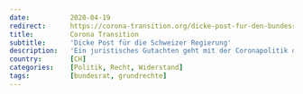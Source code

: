 ```yaml
---
date:          2020-04-19
redirect:      https://corona-transition.org/dicke-post-fur-den-bundesrat
title:         Corona Transition
subtitle:      'Dicke Post für die Schweizer Regierung'
description:   'Ein juristisches Gutachten geht mit der Coronapolitik des Bundesrates hart ins Gericht. Wie Die Ostschweiz am 16. April 2021 berichtete, hat die (...)'
country:       [CH]
categories:    [Politik, Recht, Widerstand]
tags:          [bundesrat, grundrechte]
---
```


